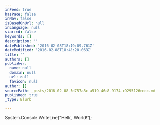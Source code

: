 ```yaml
---
inFeed: true
hasPage: false
inNav: false
isBasedOnUrl: null
inLanguage: null
starred: false
keywords: []
description: ''
datePublished: '2016-02-08T18:49:09.763Z'
dateModified: '2016-02-08T18:48:20.063Z'
title: ''
authors: []
publisher:
  name: null
  domain: null
  url: null
  favicon: null
author: []
sourcePath: _posts/2016-02-08-7d757a8c-a519-46e8-9174-c9295126eccc.md
published: true
_type: Blurb

---
```

System.Console.WriteLine("Hello, World!");